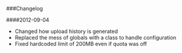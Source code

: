 ###Changelog

####2012-09-04
* Changed how upload history is generated
* Replaced the mess of globals with a class to handle configuration
* Fixed hardcoded limit of 200MB even if quota was off
